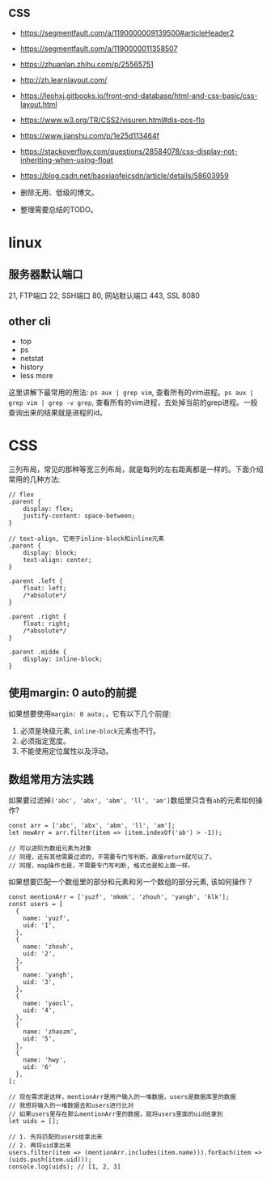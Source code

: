 ## CSS

* https://segmentfault.com/a/1190000009139500#articleHeader2
* https://segmentfault.com/a/1190000011358507
* https://zhuanlan.zhihu.com/p/25565751
* http://zh.learnlayout.com/
* https://leohxj.gitbooks.io/front-end-database/html-and-css-basic/css-layout.html
* https://www.w3.org/TR/CSS2/visuren.html#dis-pos-flo
* https://www.jianshu.com/p/1e25d113464f
* https://stackoverflow.com/questions/28584078/css-display-not-inheriting-when-using-float
* https://blog.csdn.net/baoxiaofeicsdn/article/details/58603959

* 删除无用、低级的博文。
* 整理需要总结的TODO。

# linux

## 服务器默认端口

21, FTP端口
22, SSH端口
80, 网站默认端口
443, SSL
8080

## other cli

* top
* ps
* netstat
* history
* less more


这里讲解下最常用的用法: `ps aux | grep vim`, 查看所有的vim进程。`ps aux | grep vim | grep -v grep`, 查看所有的vim进程，去处掉当前的grep进程。一般查询出来的结果就是进程的id。


# CSS

三列布局，常见的那种等宽三列布局，就是每列的左右距离都是一样的。下面介绍常用的几种方法:

```
// flex
.parent {
    display: flex;
    justify-content: space-between;
}

// text-align, 它用于inline-block和inline元素
.parent {
    display: block;
    text-align: center;
}

.parent .left {
    float: left;
    /*absolute*/
}

.parent .right {
    float: right;
    /*absolute*/
}

.parent .midde {
    display: inline-block;
}
```


## 使用margin: 0 auto的前提

如果想要使用`margin: 0 auto;`，它有以下几个前提:

1. 必须是块级元素, `inline-block`元素也不行。
2. 必须指定宽度。
3. 不能使用定位属性以及浮动。



## 数组常用方法实践

如果要过滤掉`['abc', 'abx', 'abm', 'll', 'am']`数组里只含有`ab`的元素如何操作?

```
const arr = ['abc', 'abx', 'abm', 'll', 'am'];
let newArr = arr.filter(item => (item.indexOf('ab') > -1));

// 可以进阶为数组元素为对象
// 同理，还有其他需要过滤的，不需要专门写判断，直接return就可以了。
// 同理，map操作也是，不需要专门写判断, 格式也是和上面一样。
```

如果想要匹配一个数组里的部分和元素和另一个数组的部分元素, 该如何操作？

```
const mentionArr = ['yuzf', 'mkmk', 'zhouh', 'yangh', 'klk'];
const users = [
  {
    name: 'yuzf',
    uid: '1',
  },
  {
    name: 'zhouh',
    uid: '2',
  },
  {
    name: 'yangh',
    uid: '3',
  },
  {
    name: 'yaocl',
    uid: '4',
  },
  {
    name: 'zhaozm',
    uid: '5',
  },
  {
    name: 'hwy',
    uid: '6'
  },
];

// 现在需求是这样，mentionArr是用户输入的一堆数据，users是数据库里的数据
// 我想将输入的一堆数据去和users进行比对
// 如果users里存在那么mentionArr里的数据，就将users里面的uid给拿到
let uids = [];

// 1. 先将匹配的users给拿出来
// 2. 再将uid拿出来
users.filter(item => (mentionArr.includes(item.name))).forEach(item => (uids.push(item.uid)));
console.log(uids); // [1, 2, 3]
```

